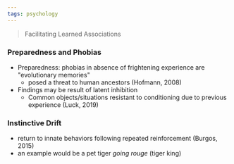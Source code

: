 ```yaml
---
tags: psychology
---
```


> Facilitating Learned Associations

### Preparedness and Phobias
- Preparedness: phobias in absence of frightening experience are "evolutionary memories"
	- posed a threat to human ancestors (Hofmann, 2008)
- Findings may be result of latent inhibition
	- Common objects/situations resistant to conditioning due to previous experience (Luck, 2019)

### Instinctive Drift
- return to innate behaviors following repeated reinforcement (Burgos, 2015)
- an example would be a pet tiger *going rouge* (tiger king)
